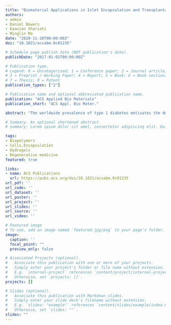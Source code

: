 ```yaml
---
title: "Biomaterial Applications in Islet Encapsulation and Transplantation"
authors:
- admin
- Daniel Bowers
- Kaavian Shariati
- Minglin Ma
date: "2020-11-20T00:00:00Z"
doi: "10.1021/acsabm.0c01235"

# Schedule page publish date (NOT publication's date).
publishDate: "2017-01-01T00:00:00Z"

# Publication type.
# Legend: 0 = Uncategorized; 1 = Conference paper; 2 = Journal article;
# 3 = Preprint / Working Paper; 4 = Report; 5 = Book; 6 = Book section;
# 7 = Thesis; 8 = Patent
publication_types: ["2"]

# Publication name and optional abbreviated publication name.
publication: "ACS Applied Bio Materials"
publication_short: "ACS Appl. Bio Mater."

abstract: "The worldwide prevalence of type 1 diabetes motivates the development of different treatment options for the disease. Current clinical treatments typically require patient involvement, often resulting in stress or inconvenience to the patient due to frequent blood glucose measurements and insulin injections or infusions. Islet transplantation, a potentially curative treatment, is limited by donor availability and the need for long-term administration of immunosuppressants. Cell encapsulation may prevent graft rejection without immunosuppression, however, foreign body responses, mass transfer limitations, scalability, and safety are all significant challenges. This Spotlight paper summarizes our recent efforts to address these challenges including developing biomaterials to mitigate foreign body responses and fibrosis, engineering scalable and retrievable encapsulation devices, as well as designing oxygen supplementation and vascularization strategies"

# Summary. An optional shortened abstract.
# summary: Lorem ipsum dolor sit amet, consectetur adipiscing elit. Duis posuere tellus ac convallis placerat. Proin tincidunt magna sed ex sollicitudin condimentum.

tags:
- Biopolymers
- Cells,Encapsulation
- Hydrogels
- Regenerative medicine
featured: true

links:
- name: ACS Publications
  url: https://pubs.acs.org/doi/10.1021/acsabm.0c01235
url_pdf: ''
url_code: ''
url_dataset: ''
url_poster: ''
url_project: ''
url_slides: ''
url_source: ''
url_video: ''

# Featured image
# To use, add an image named `featured.jpg/png` to your page's folder. 
image:
  caption: ''
  focal_point: ""
  preview_only: false

# Associated Projects (optional).
#   Associate this publication with one or more of your projects.
#   Simply enter your project's folder or file name without extension.
#   E.g. `internal-project` references `content/project/internal-project/index.md`.
#   Otherwise, set `projects: []`.
projects: []

# Slides (optional).
#   Associate this publication with Markdown slides.
#   Simply enter your slide deck's filename without extension.
#   E.g. `slides: "example"` references `content/slides/example/index.md`.
#   Otherwise, set `slides: ""`.
slides: ""
---
```


